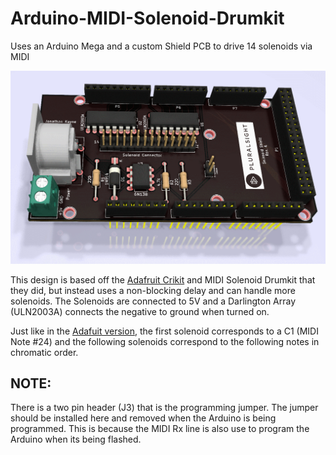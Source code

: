 # Arduino-MIDI-Solenoid-Drumkit
Uses an Arduino Mega and a custom Shield PCB to drive 14 solenoids via MIDI

![PCB Render](https://github.com/jzkmath/Arduino-MIDI-Solenoid-Drumkit/blob/master/KiCAD/Pluralsight_Drumkit/Drumkit%20Render2.png)

This design is based off the [Adafruit Crikit](https://www.adafruit.com/product/3343) and MIDI Solenoid Drumkit that they did, but instead uses a non-blocking delay and can handle more solenoids. The Solenoids are connected to 5V and a Darlington Array (ULN2003A) connects the negative to ground when turned on. 

Just like in the [Adafuit version](https://learn.adafruit.com/midi-solenoid-drummer/overview), the first solenoid corresponds to a C1 (MIDI Note #24) and the following solenoids correspond to the following notes in chromatic order.

## NOTE:
There is a two pin header (J3) that is the programming jumper. The jumper should be installed here and removed when the Arduino is being programmed. This is because the MIDI Rx line is also use to program the Arduino when its being flashed.
